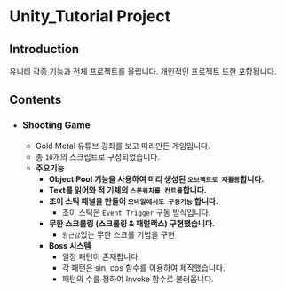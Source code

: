 # **Unity_Tutorial Project**

## Introduction

유니티 각종 기능과 전체 프로젝트를 올립니다.
개인적인 프로젝트 또한 포함됩니다.

## Contents

- ###  **Shooting Game**

  - Gold Metal 유튜브 강좌를 보고 따라만든 게임입니다.
  - 총 `10`개의 스크립트로 구성되었습니다.
  - **주요기능**
    - **Object Pool 기능을 사용하여 미리 생성된 `오브젝트로 재활용`합니다.**
    - **Text를 읽어와 적 기체의 `스폰위치를 컨트롤`합니다.**
    - **조이 스틱 패널을 만들어 `모바일에서도 구동가능` 합니다.**
      - 조이 스틱은 `Event Trigger` 구동 방식입니다.
    - **무한 스크롤링 (스크롤링 & 패럴랙스) 구현했습니다.**
      - `원근감`있는 무한 스크롤 기법을 구현
    - **Boss 시스템**
      - 일정 패턴이 존재합니다.
      - 각 패턴은 sin, cos 함수를 이용하여 제작했습니다.
      - 패턴의 수를 정하여 Invoke 함수로 불러옵니다.
